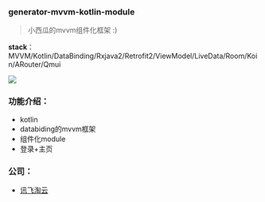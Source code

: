 ### generator-mvvm-kotlin-module

> 小西瓜的mvvm组件化框架 :)

**stack**：MVVM/Kotlin/DataBinding/Rxjava2/Retrofit2/ViewModel/LiveData/Room/Koin/ARouter/Qmui

![](https://user-gold-cdn.xitu.io/2018/11/22/1673bc1247150cea?w=1240&h=607&f=png&s=161830)

### 功能介绍：

- kotlin
- databiding的mvvm框架
- 组件化module
- 登录+主页

### 公司：
- [讯飞淘云](https://www.toycloud.com)








